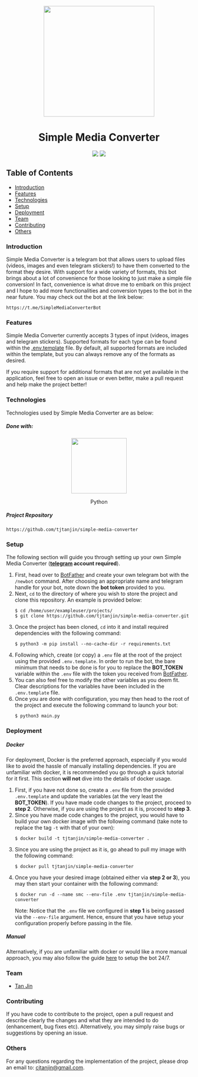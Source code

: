 <p align="center">
  <img width=300 src="https://raw.githubusercontent.com/tjtanjin/simple-media-converter/master/assets/app_logo.png" />
  <h1 align="center">Simple Media Converter</h1>
</p>

<p align="center">
  <img src="https://github.com/tjtanjin/simple-media-converter/actions/workflows/docker-hub.yml/badge.svg">
  <img src="https://img.shields.io/endpoint?url=https%3A%2F%2Fmy-api.tjtanjin.com%3A2999%2Faggregator%2Fapi%2Fv1%2Fget%2Fsmc_files_converted" />
</p>

## Table of Contents
* [Introduction](#introduction)
* [Features](#features)
* [Technologies](#technologies)
* [Setup](#setup)
* [Deployment](#deployment)
* [Team](#team)
* [Contributing](#contributing)
* [Others](#others)

### Introduction
Simple Media Converter is a telegram bot that allows users to upload files (videos, images and even telegram stickers!) to have them converted to the format they desire. With support for a wide variety of formats, this bot brings about a lot of convenience for those looking to just make a simple file conversion! In fact, convenience is what drove me to embark on this project and I hope to add more functionalities and conversion types to the bot in the near future. You may check out the bot at the link below:
```
https://t.me/SimpleMediaConverterBot
```

### Features
Simple Media Converter currently accepts 3 types of input (videos, images and telegram stickers). Supported formats for each type can be found within the [.env.template](https://github.com/tjtanjin/simple-media-converter/blob/master/.env.template) file. By default, all supported formats are included within the template, but you can always remove any of the formats as desired.

If you require support for additional formats that are not yet available in the application, feel free to open an issue or even better, make a pull request and help make the project better!

### Technologies
Technologies used by Simple Media Converter are as below:
##### Done with:

<p align="center">
  <img height="150" width="150" src="https://logos-download.com/wp-content/uploads/2016/10/Python_logo_icon.png"/>
</p>
<p align="center">
Python
</p>

##### Project Repository
```
https://github.com/tjtanjin/simple-media-converter
```

### Setup
The following section will guide you through setting up your own Simple Media Converter (**[telegram](https://web.telegram.org/) account required**).
1) First, head over to [BotFather](https://t.me/BotFather) and create your own telegram bot with the `/newbot` command. After choosing an appropriate name and telegram handle for your bot, note down the **bot token** provided to you.
2) Next, `cd` to the directory of where you wish to store the project and clone this repository. An example is provided below:
    ```
    $ cd /home/user/exampleuser/projects/
    $ git clone https://github.com/tjtanjin/simple-media-converter.git
    ```
3) Once the project has been cloned, `cd` into it and install required dependencies with the following command:
    ```
    $ python3 -m pip install --no-cache-dir -r requirements.txt
    ```
4) Following which, create (or copy) a `.env` file at the root of the project using the provided `.env.template`. In order to run the bot, the bare minimum that needs to be done is for you to replace the **BOT_TOKEN** variable within the `.env` file with the token you received from [BotFather](https://t.me/BotFather).
5) You can also feel free to modify the other variables as you deem fit. Clear descriptions for the variables have been included in the `.env.template` file.
6) Once you are done with configuration, you may then head to the root of the project and execute the following command to launch your bot:
    ```
    $ python3 main.py
    ```

### Deployment

##### Docker
For deployment, Docker is the preferred approach, especially if you would like to avoid the hassle of manually installing dependencies. If you are unfamiliar with docker, it is recommended you go through a quick tutorial for it first. This section **will not** dive into the details of docker usage.

1) First, if you have not done so, create a `.env` file from the provided `.env.template` and update the variables (at the very least the **BOT_TOKEN**). If you have made code changes to the project, proceed to **step 2**. Otherwise, if you are using the project as it is, proceed to **step 3**.
2) Since you have made code changes to the project, you would have to build your own docker image with the following command (take note to replace the tag `-t` with that of your own):
    ```
    $ docker build -t tjtanjin/simple-media-converter .
    ```
3) Since you are using the project as it is, go ahead to pull my image with the following command:
    ```
    $ docker pull tjtanjin/simple-media-converter
    ```
4) Once you have your desired image (obtained either via **step 2 or 3**), you may then start your container with the following command:
    ```
    $ docker run -d --name smc --env-file .env tjtanjin/simple-media-converter
    ```
    Note: Notice that the `.env` file we configured in **step 1** is being passed via the `--env-file` argument. Hence, ensure that you have setup your configuration properly before passing in the file.


##### Manual
Alternatively, if you are unfamiliar with docker or would like a more manual approach, you may also follow the guide [here](https://gist.github.com/tjtanjin/ce560069506e3b6f4d70e570120249ed) to setup the bot 24/7.

### Team
* [Tan Jin](https://github.com/tjtanjin)

### Contributing
If you have code to contribute to the project, open a pull request and describe clearly the changes and what they are intended to do (enhancement, bug fixes etc). Alternatively, you may simply raise bugs or suggestions by opening an issue.

### Others
For any questions regarding the implementation of the project, please drop an email to: cjtanjin@gmail.com.
